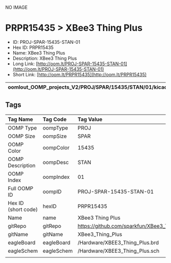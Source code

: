


  
NO IMAGE  
# PRPR15435 > XBee3 Thing Plus

- ID: PROJ-SPAR-15435-STAN-01
- Hex ID: PRPR15435
- Name: XBee3 Thing Plus
- Description: XBee3 Thing Plus
- Long Link: [http://oom.lt/PROJ-SPAR-15435-STAN-01](http://oom.lt/PROJ-SPAR-15435-STAN-01)
- Short Link: [http://oom.lt/PRPR15435](http://oom.lt/PRPR15435)
  

|oomlout_OOMP_projects_V2/PROJ/SPAR/15435/STAN/01/kicadPcb3dFront.png|oomlout_OOMP_projects_V2/PROJ/SPAR/15435/STAN/01/kicadPcb3dBack.png|oomlout_OOMP_projects_V2/PROJ/SPAR/15435/STAN/01/kicadPcb3d.png||
| :---: | :---: | :---: | :---: |

## Tags
  

|Tag Name|Tag Code|Tag Value|
| :--- | :--- | :--- |
|OOMP Type|oompType|PROJ|
|OOMP Size|oompSize|SPAR|
|OOMP Color|oompColor|15435|
|OOMP Description|oompDesc|STAN|
|OOMP Index|oompIndex|01|
|Full OOMP ID|oompID|PROJ-SPAR-15435-STAN-01|
|Hex ID (short code)|hexID|PRPR15435|
|Name|name|XBee3 Thing Plus|
|gitRepo|gitRepo|https://github.com/sparkfun/XBee3_Thing_Plus|
|gitName|gitName|XBee3_Thing_Plus|
|eagleBoard|eagleBoard|/Hardware/XBEE3_Thing_Plus.brd|
|eagleSchem|eagleSchem|/Hardware/XBEE3_Thing_Plus.sch|
||||
